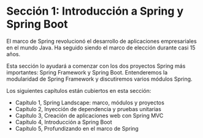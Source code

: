 
# Sección 1: Introducción a Spring y Spring Boot

El marco de Spring revolucionó el desarrollo de aplicaciones empresariales en el mundo Java. Ha seguido siendo el marco de elección durante casi 15 años.

Esta sección lo ayudará a comenzar con los dos proyectos Spring más importantes: Spring Framework y Spring Boot. Entenderemos la modularidad de Spring Framework y discutiremos varios módulos Spring.

Los siguientes capítulos están cubiertos en esta sección:

* Capítulo 1, Spring Landscape: marco, módulos y proyectos
* Capítulo 2, Inyección de dependencia y pruebas unitarias
* Capítulo 3, Creación de aplicaciones web con Spring MVC
* Capítulo 4, Introducción a Spring Boot
* Capítulo 5, Profundizando en el marco de Spring
